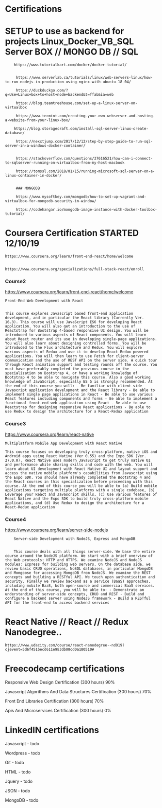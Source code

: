 # Certifications



 # SETUP to use as backend for projects Linux_Docker_VB_SQL Server BOX  // MONGO DB // SQL 
   
        https://www.tutorialkart.com/docker/docker-tutorial/
         
         
         https://www.serverlab.ca/tutorials/linux/web-servers-linux/how-to-run-nodejs-in-production-using-nginx-with-ubuntu-18-04/
         
         https://duckduckgo.com/?q=Use+Linux+box+to+host+node+backend&t=ffab&ia=web
         
         https://blog.teamtreehouse.com/set-up-a-linux-server-on-virtualbox
         
         https://www.tecmint.com/creating-your-own-webserver-and-hosting-a-website-from-your-linux-box/

        https://blog.storagecraft.com/install-sql-server-linux-create-database/

         https://nexxtjump.com/2017/12/12/step-by-step-guide-to-run-sql-server-in-a-windows-docker-container/


         https://stackoverflow.com/questions/37616521/how-can-i-connect-to-sqlserver-running-on-virtualbox-from-my-host-macbook

         https://tomssl.com/2018/01/15/running-microsoft-sql-server-on-a-linux-container-in-docker/


         ### MONGODB
         
         https://www.mysoftkey.com/mongodb/how-to-set-up-vagrant-and-virtualbox-for-mongodb-security-in-window/
         
         https://codehangar.io/mongodb-image-instance-with-docker-toolbox-tutorial/
         
         


# Coursera  Certification  STARTED  12/10/19

    https://www.coursera.org/learn/front-end-react/home/welcome 


    https://www.coursera.org/specializations/full-stack-react/enroll



### Course2

https://www.coursera.org/learn/front-end-react/home/welcome

    Front-End Web Development with React


    This course explores Javascript based front-end application development, and in particular the React library (Currently Ver. 16.3). This course will use JavaScript ES6 for developing React application. You will also get an introduction to the use of Reactstrap for Bootstrap 4-based responsive UI design. You will be introduced to various aspects of React components. You will learn about React router and its use in developing single-page applications. You will also learn about designing controlled forms. You will be introduced to the Flux architecture and Redux. You will explore various aspects of Redux and use it to develop React-Redux powered applications. You will then learn to use Fetch for client-server communication and the use of REST API on the server side. A quick tour through React animation support and testing rounds off the course. You must have preferably completed the previous course in the specialization on Bootstrap 4, or have a working knowledge of Bootstrap 4 to be able to navigate this course. Also a good working knowledge of JavaScript, especially ES 5 is strongly recommended. At the end of this course you will: - Be familiar with client-side Javascript application development and the React library - Be able to implement single page applications in React - Be able to use various React features including components and forms - Be able to implement a functional front-end web application using React - Be able to use Reactstrap for designing responsive React applications - Be able to use Redux to design the architecture for a React-Redux application


### Course3

https://www.coursera.org/learn/react-native

    Multiplatform Mobile App Development with React Native

    This course focuses on developing truly cross-platform, native iOS and Android apps using React Native (Ver 0.55) and the Expo SDK (Ver. 27.0.0). React Native uses modern JavaScript to get truly native UI and performance while sharing skills and code with the web. You will learn about UI development with React Native UI and layout support and access the native mobile platform's capabilities from Javascript using the Expo SDK. You should have already completed the Bootstrap 4 and the React courses in this specialization before proceeding with this course. At the end of this course you will be able to (a) Build mobile applications targeting multiple platforms with a single codebase, (b) Leverage your React and Javascript skills, (c) Use various features of React Native and the Expo SDK to build truly cross-platform mobile applications, and (d) Use Redux to design the architecture for a React-Redux application
    
    
### Course4

https://www.coursera.org/learn/server-side-nodejs

        Server-side Development with NodeJS, Express and MongoDB


        This course deals with all things server-side. We base the entire course around the NodeJS platform. We start with a brief overview of the Web protocols: HTTP and HTTPS. We examine NodeJS and NodeJS modules: Express for building web servers. On the database side, we review basic CRUD operations, NoSQL databases, in particular MongoDB and Mongoose for accessing MongoDB from NodeJS. We examine the REST concepts and building a RESTful API. We touch upon authentication and security. Finally we review backend as a service (BaaS) approaches, including mobile BaaS, both open-source and commercial BaaS services. At the end of this course, you will be able to: - Demonstrate an understanding of server-side concepts, CRUD and REST - Build and configure a backend server using NodeJS framework - Build a RESTful API for the front-end to access backend services




# React Native // React // Redux Nanodegree.. 

    https://www.udacity.com/course/react-nanodegree--nd019?cjevent=5d6f451becd611e983db00cd0a180510#



# Freecodecamp certifications

Responsive Web Design Certification (300 hours) 90%

Javascript Algorithms And Data Structures Certification (300 hours) 70%

Front End Libraries Certification (300 hours) 70%

Apis And Microservices Certification (300 hours) 0%


# LinkedIN certifications

Javascript - todo
 
Wordpress - todo

Git - todo

HTML - todo

Jquery - todo

JSON - todo

MongoDB - todo


